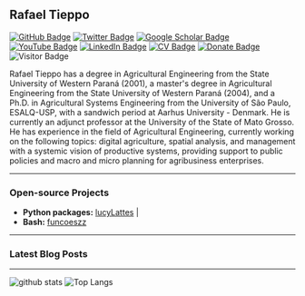 ## Rafael Tieppo

[![GitHub Badge](https://img.shields.io/github/followers/rafatieppo?style=social)](https://github.com/rafatieppo?tab=followers)
[![Twitter Badge](https://img.shields.io/twitter/follow/rafatieppo?style=social)](https://twitter.com/rafatieppo)
[![Google Scholar Badge](https://img.shields.io/badge/Google-Scholar-lightgrey)](https://scholar.google.com.br/citations?user=ClN1Q6AAAAAJ&hl=EN)
[![YouTube Badge](https://img.shields.io/badge/My-YouTube-red)](https://www.youtube.com/@rafatieppo)
[![LinkedIn Badge](https://img.shields.io/badge/My-LinkedIn-blue)](https://www.linkedin.com/in/rafaeltieppo)
[![CV Badge](https://img.shields.io/badge/My-CV-critical)](http://lattes.cnpq.br/3275865819287843)
[![Donate Badge](https://img.shields.io/badge/Donate-Buy%20me%20a%20coffee-yellowgreen.svg)](https://www.paypal.com/cgi-bin/webscr?cmd=_s-xclick&hosted_button_id=68LAA9FZLABUQ)
![Visitor Badge](https://visitor-badge.laobi.icu/badge?page_id=rafatieppo.rafatieppo)


Rafael Tieppo has a degree in Agricultural Engineering from the State University of Western Paraná (2001), a master's degree in Agricultural Engineering from the State University of Western Paraná (2004), and a Ph.D. in Agricultural Systems Engineering from the University of São Paulo, ESALQ-USP, with a sandwich period at Aarhus University - Denmark. He is currently an adjunct professor at the University of the State of Mato Grosso. He has experience in the field of Agricultural Engineering, currently working on the following topics: digital agriculture, spatial analysis, and management with a systemic vision of productive systems, providing support to public policies and macro and micro planning for agribusiness enterprises.

---

### Open-source Projects

- **Python packages:** [lucyLattes](https://github.com/rafatieppo/lucylattes) |
- **Bash:** [funcoeszz](https://github.com/funcoeszz/funcoeszz)
---

### Latest Blog Posts

<!-- HASHNODE:START -->
<!--
- [Visualizing satellite image time series interactively](https://blog.gishub.org/visualizing-satellite-image-time-series-interactively)
- [Segment-geospatial presentation at SERVIR](https://blog.gishub.org/segment-geospatial-presentation-at-servir)
- [Segmenting remote sensing imagery with box prompts](https://blog.gishub.org/segmenting-remote-sensing-imagery-with-box-prompts)
- [New book release: Earth Engine and Geemap](https://blog.gishub.org/new-book-release-earth-engine-and-geemap)
- [Creating satellite timelapse with Streamlit and Earth Engine](https://blog.gishub.org/creating-satellite-timelapse-with-streamlit-and-earth-engine)
-->
<!-- HASHNODE:END -->

---

![github stats](https://github-readme-stats-sigma-five.vercel.app/api?username=rafatieppo&show_icons=true)
![Top Langs](https://github-readme-stats-sigma-five.vercel.app/api/top-langs/?username=rafatieppo&langs_count=3&hide=javascript,go,html,css,tex)

<!-- ![Top Langs](https://github-readme-stats.vercel.app/api/top-langs/?username=giswqs&hide_langs_below=10) -->
